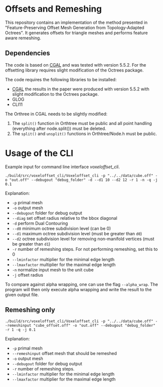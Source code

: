 # Offsets and Remeshing

This repository contains an implementation of the method presented in "Feature-Preserving Offset Mesh Generation from Topology-Adapted Octrees".
It generates offsets for triangle meshes and performs feature aware remeshing.

## Dependencies

The code is based on [CGAL](https://www.cgal.org/) and was tested with version 5.5.2. For the offsetting library requires slight modification of the Octrees package.

The code requires the following libraries to be installed:

- [CGAL](https://www.cgal.org/) the results in the paper were produced with version 5.5.2 with slight modification to the Octrees package.
- GLOG
- CLI11

The Orthree in CGAL needs to be slightly modified:

1. The `split()` function in Orthtree must be public and all point handling (everything after node.split()) must be deleted.
2. The `split()` and `unsplit()` functions in Orthtree/Node.h must be public.

# Usage of the CLI

Example input for command line interface _voxeloffset_cli_.

```
./build/src/voxeloffset_cli/Voxeloffset_cli -p "../../data/cube.off" -o "out.off" --debugout "debug_folder" -d --d1 10 --d2 12 -r 1 -n -q -j 0.1
```

Explanation:

- `-p` primal mesh
- `-o` output mesh
- `--debugout` folder for debug output
- `--diag` set offset radius relative to the bbox diagonal
- `-d` perform Dual Contouring
- `--d0` minimum octree subdivision level (can be 0)
- `--d1` maximum octree subdivision level (must be greater than `d0`)
- `--d2` octree subdivision level for removing non-manifold vertices (must be greater than `d1`)
- `-r` number of remeshing steps. For not performing remeshing, set this to 0
- `--lminfactor` multiplier for the minimal edge length
- `--lmaxfactor` multiplier for the maximal edge length
- `-n` normalize input mesh to the unit cube
- `-j` offset radius

To compare against alpha wrapping, one can use the flag `--alpha_wrap`. The program will then only execute alpha wrapping and write the result to the given output file.

## Remeshing only

```
./build/src/voxeloffset_cli/Voxeloffset_cli -p "../../data/cube.off" --remeshinput "cube_offset.off" -o "out.off" --debugout "debug_folder" -r 1 -q -j 0.1
```

Explanation:

- `-p` primal mesh
- `--remeshinput` offset mesh that should be remeshed
- `-o` output mesh
- `--debugout` folder for debug output
- `-r` number of remeshing steps.
- `--lminfactor` multiplier for the minimal edge length
- `--lmaxfactor` multiplier for the maximal edge length
